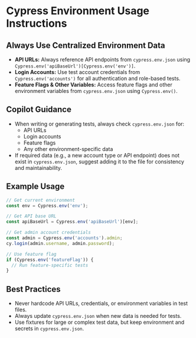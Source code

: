 # Cypress Environment Usage Instructions

## Always Use Centralized Environment Data

- **API URLs:** Always reference API endpoints from `cypress.env.json` using `Cypress.env('apiBaseUrl')[Cypress.env('env')]`.
- **Login Accounts:** Use test account credentials from `Cypress.env('accounts')` for all authentication and role-based tests.
- **Feature Flags & Other Variables:** Access feature flags and other environment variables from `cypress.env.json` using `Cypress.env()`.

## Copilot Guidance

- When writing or generating tests, always check `cypress.env.json` for:
  - API URLs
  - Login accounts
  - Feature flags
  - Any other environment-specific data
- If required data (e.g., a new account type or API endpoint) does not exist in `cypress.env.json`, suggest adding it to the file for consistency and maintainability.

## Example Usage

```js
// Get current environment
const env = Cypress.env('env');

// Get API base URL
const apiBaseUrl = Cypress.env('apiBaseUrl')[env];

// Get admin account credentials
const admin = Cypress.env('accounts').admin;
cy.login(admin.username, admin.password);

// Use feature flag
if (Cypress.env('featureFlag')) {
  // Run feature-specific tests
}
```

## Best Practices
- Never hardcode API URLs, credentials, or environment variables in test files.
- Always update `cypress.env.json` when new data is needed for tests.
- Use fixtures for large or complex test data, but keep environment and secrets in `cypress.env.json`.

